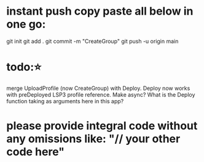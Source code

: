 # instant push copy paste all below in one go:

git init
git add .
git commit -m "CreateGroup"
git push -u origin main

# todo:⭐️

merge UploadProfile (now CreateGroup) with Deploy.
Deploy now works with preDeployed LSP3 profile reference.
Make async?
What is the Deploy function taking as arguments here in this app?

# please provide integral code without any omissions like: "// your other code here"
